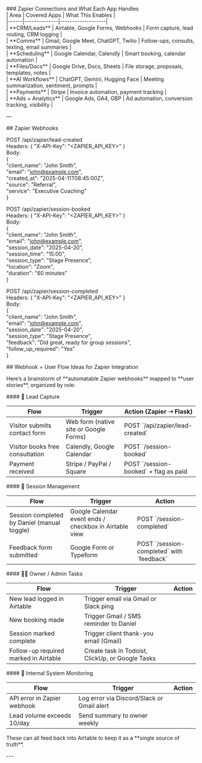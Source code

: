 \#\#\# Zapier Connections and What Each App Handles  
| Area | Covered Apps | What This Enables |  
|------|--------------|-------------------|  
| \*\*CRM/Leads\*\* | Airtable, Google Forms, Webhooks | Form capture, lead routing, CRM logging |  
| \*\*Comms\*\* | Gmail, Google Meet, ChatGPT, Twilio | Follow-ups, consults, texting, email summaries |  
| \*\*Scheduling\*\* | Google Calendar, Calendly | Smart booking, calendar automation |  
| \*\*Files/Docs\*\* | Google Drive, Docs, Sheets | File storage, proposals, templates, notes |  
| \*\*AI Workflows\*\* | ChatGPT, Gemini, Hugging Face | Meeting summarization, sentiment, prompts |  
| \*\*Payments\*\* | Stripe | Invoice automation, payment tracking |  
| \*\*Ads \+ Analytics\*\* | Google Ads, GA4, GBP | Ad automation, conversion tracking, visibility |

—

\#\# Zapier Webhooks

POST /api/zapier/lead-created  
Headers: { "X-API-Key": "\<ZAPIER\_API\_KEY\>" }  
Body:  
{  
  "client\_name": "John Smith",  
  "email": "john@example.com",  
  "created\_at": "2025-04-11T08:45:00Z",  
  "source": "Referral",  
  "service": "Executive Coaching"  
}

POST /api/zapier/session-booked  
Headers: { "X-API-Key": "\<ZAPIER\_API\_KEY\>" }  
Body:  
{  
  "client\_name": "John Smith",  
  "email": "john@example.com",  
  "session\_date": "2025-04-20",  
  "session\_time": "15:00",  
  "session\_type": "Stage Presence",  
  "location": "Zoom",  
  "duration": "60 minutes"  
}

POST /api/zapier/session-completed  
Headers: { "X-API-Key": "\<ZAPIER\_API\_KEY\>" }  
Body:  
{  
  "client\_name": "John Smith",  
  "email": "john@example.com",  
  "session\_date": "2025-04-20",  
  "session\_type": "Stage Presence",  
  "feedback": "Did great, ready for group sessions",  
  "follow\_up\_required": "Yes"  
}

\#\# Webhook \+ User Flow Ideas for Zapier Integration

Here’s a brainstorm of \*\*automatable Zapier webhooks\*\* mapped to \*\*user stories\*\*, organized by role:

\#\#\#\# 📩 Lead Capture

| Flow | Trigger | Action (Zapier ➝ Flask) |  
|------|---------|--------------------------|  
| Visitor submits contact form | Web form (native site or Google Forms) | POST \`/api/zapier/lead-created\` |  
| Visitor books free consultation | Calendly, Google Calendar | POST \`/session-booked\` |  
| Payment received | Stripe / PayPal / Square | POST \`/session-booked\` \+ flag as paid |

\#\#\#\# 📆 Session Management

| Flow | Trigger | Action |  
|------|---------|--------|  
| Session completed by Daniel (manual toggle) | Google Calendar event ends / checkbox in Airtable view | POST \`/session-completed\` |  
| Feedback form submitted | Google Form or Typeform | POST \`/session-completed\` with \`feedback\` |

\#\#\#\# 🧑‍💼 Owner / Admin Tasks

| Flow | Trigger | Action |  
|------|---------|--------|  
| New lead logged in Airtable | Trigger email via Gmail or Slack ping |  
| New booking made | Trigger Gmail / SMS reminder to Daniel |  
| Session marked complete | Trigger client thank-you email (Gmail) |  
| Follow-up required marked in Airtable | Create task in Todoist, ClickUp, or Google Tasks |

\#\#\#\# 🧪 Internal System Monitoring

| Flow | Trigger | Action |  
|------|---------|--------|  
| API error in Zapier webhook | Log error via Discord/Slack or Gmail alert |  
| Lead volume exceeds 10/day | Send summary to owner weekly |

These can all feed back into Airtable to keep it as a \*\*single source of truth\*\*.

\---

